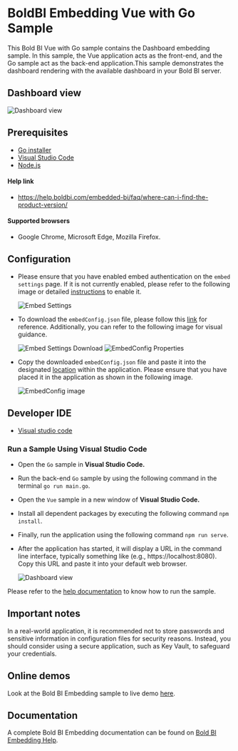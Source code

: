 # BoldBI Embedding Vue with Go Sample

This Bold BI Vue with Go sample contains the Dashboard embedding sample. In this sample, the Vue application acts as the front-end, and the Go sample act as the back-end application.This sample demonstrates the dashboard rendering with the available dashboard in your Bold BI server.

## Dashboard view

   ![Dashboard view](https://github.com/boldbi/vue-with-go-sample/assets/129486688/381aa89c-6870-4489-a744-c3617abc7646)

## Prerequisites

 * [Go installer](https://go.dev/dl/)
 * [Visual Studio Code](https://code.visualstudio.com/download)
 * [Node.js](https://nodejs.org/en/)


#### Help link

 * https://help.boldbi.com/embedded-bi/faq/where-can-i-find-the-product-version/

 #### Supported browsers
  
  * Google Chrome, Microsoft Edge, Mozilla Firefox.

## Configuration

 * Please ensure that you have enabled embed authentication on the `embed settings` page. If it is not currently enabled, please refer to the following image or detailed [instructions](https://help.boldbi.com/site-administration/embed-settings/#get-embed-secret-code) to enable it.

    ![Embed Settings](https://github.com/boldbi/aspnet-core-sample/assets/91586758/b3a81978-9eb4-42b2-92bb-d1e2735ab007)

 * To download the `embedConfig.json` file, please follow this [link](https://help.boldbi.com/site-administration/embed-settings/#get-embed-configuration-file) for reference. Additionally, you can refer to the following image for visual guidance.

    ![Embed Settings Download](https://github.com/boldbi/aspnet-core-sample/assets/91586758/d27d4cfc-6a3e-4c34-975e-f5f22dea6172)
    ![EmbedConfig Properties](https://github.com/boldbi/aspnet-core-sample/assets/91586758/d6ce925a-0d4c-45d2-817e-24d6d59e0d63)

 * Copy the downloaded `embedConfig.json` file and paste it into the designated [location](https://github.com/boldbi/react-with-go-sample/tree/master/Go) within the application. Please ensure that you have placed it in the application as shown in the following image.

   ![EmbedConfig image](https://github.com/boldbi/vue-with-go-sample/assets/129486688/bf994470-ed88-46e3-9b3e-2c941d42a2a6)

 ## Developer IDE

  * [Visual studio code](https://code.visualstudio.com/download)

 ### Run a Sample Using Visual Studio Code

 * Open the `Go` sample in **Visual Studio Code.**

 * Run the back-end `Go` sample by using the following command in the terminal `go run main.go`.

 * Open the `Vue` sample in a new window of **Visual Studio Code.**

 * Install all dependent packages by executing the following command `npm install`.

 * Finally, run the application using the following command `npm run serve`.

 * After the application has started, it will display a URL in the command line interface, typically something like (e.g., https://localhost:8080). Copy this URL and paste it into your default web browser.

   ![Dashboard view](https://github.com/boldbi/vue-with-go-sample/assets/129486688/381aa89c-6870-4489-a744-c3617abc7646)

Please refer to the [help documentation](https://help.boldbi.com/embedding-options/embedding-sdk/samples/vuejs-with-go/#how-to-run-the-sample) to know how to run the sample.

## Important notes

In a real-world application, it is recommended not to store passwords and sensitive information in configuration files for security reasons. Instead, you should consider using a secure application, such as Key Vault, to safeguard your credentials.

## Online demos

Look at the Bold BI Embedding sample to live demo [here](https://samples.boldbi.com/embed).

## Documentation

A complete Bold BI Embedding documentation can be found on [Bold BI Embedding Help](https://help.boldbi.com/embedded-bi/javascript-based/).
